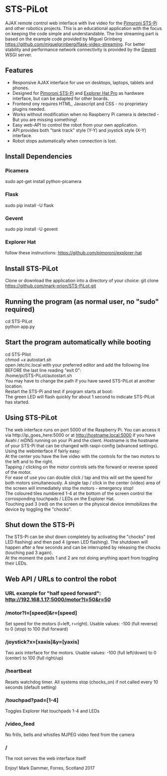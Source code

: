 # STS-PiLot
AJAX remote control web interface with live video for the [Pimoroni STS-Pi](https://shop.pimoroni.com/products/sts-pi) and other robotics projects.
This is an educational application with the focus on keeping the code simple and understandable.
The live streaming part is based on the example code provided by Miguel Grinberg https://github.com/miguelgrinberg/flask-video-streaming. For better stability and performance network connectivity is provided by the [Gevent](http://www.gevent.org) WSGI server.

## Features
* Responsive AJAX interface for use on desktops, laptops, tablets and phones.
* Designed for [Pimoroni STS-Pi](https://shop.pimoroni.com/products/sts-pi) and [Explorer Hat Pro](https://shop.pimoroni.com/products/explorer-hat) as hardware interface, but can be adapted for other boards.
* Frontend ony requires HTML, Javascript and CSS - no proprietary plugins needed.
* Works without modification when no Raspberry Pi camera is detected - But you are missing something!
* Easy web-API to control the robot from your own application.
* API provides both "tank track" style (Y-Y) and joystick style (X-Y) interface.
* Robot stops automatically when connection is lost.

## Install Dependencies
### Picamera
sudo apt-get install python-picamera
### Flask
sudo pip install -U flask
### Gevent
sudo pip install -U gevent
### Explorer Hat
follow these instructions: https://github.com/pimoroni/explorer-hat

## Install STS-PiLot
Clone or download the application into a directory of your choice:
git clone https://github.com/mark-orion/STS-PiLot.git

## Running the program (as normal user, no "sudo" required)  
cd STS-PiLot  
python app.py  

## Start the program automatically while booting
cd STS-Pilot  
chmod +x autostart.sh  
open /etc/rc.local with your preferred editor and add the following line BEFORE the last line reading "exit 0":  
/home/pi/STS-PiLot/autostart.sh  
You may have to change the path if you have saved STS-PiLot at another location.  
Restart the STS-Pi and test if program starts at boot:  
The green LED will flash quickly for about 1 second to indicate STS-PiLot has started.

## Using STS-PiLot
The web interface runs on port 5000 of the Raspberry Pi. You can access it via http://ip_goes_here:5000 or at http://hostname.local:5000 if you have Avahi / mDNS running on your Pi and the client. Hostname is the hostname of your STS-Pi that can be changed with raspi-config (advanced settings).  
Using the webinterface if fairly easy:  
At the center you have the live video with the controls for the two motors to the left and to the right.  
Tapping / clicking on the motor controls sets the forward or reverse speed of the motor.  
For ease of use you can double click / tap and this will set the speed for both motors simultaneously. A single tap / click in the center (video) area of the screen will immediately stop the motors - emergency stop!  
The coloured tiles numbered 1-4 at the bottom of the screen control the corrosponding touchpads / LEDs on the Explorer Hat.  
Touching pad 3 (red) on the screen or the physical device immobilizes the device by toggling the "chocks".  

## Shut down the STS-Pi
The STS-Pi can be shut down completely by activating the "chocks" (red LED flashing) and then pad 4 (green LED flashing). The shutdown will happen after a few seconds and can be interrupted by releasing the chocks (touching pad 3 again).  
At the moment the pads 1 and 2 are not doing anything apart from toggling their LEDs.  

## Web API / URLs to control the robot
### URL example for "half speed forward": http://192.168.1.17:5000/motor?l=50&r=50
### /motor?l=[speed]&r=[speed]
Set speed for the motors (l=left, r=right). Usable values: -100 (full reverse) to 0 (stop) to 100 (full forward)
### /joystick?x=[xaxis]&y=[yaxis]
Two axis interface for the motors. Usable values: -100 (full left/down) to 0 (center) to 100 (full right/up)
### /heartbeat
Resets watchdog timer. All systems stop (chocks_on) if not called every 10 seconds (default setting)
### /touchpad?pad=[1-4]
Toggles Explorer Hat touchpads 1-4 and LEDs
### /video_feed
No frills, bells and whistles MJPEG video feed from the camera
### /
The root serves the web interface itself  

Enjoy! Mark Dammer, Forres, Scotland 2017
